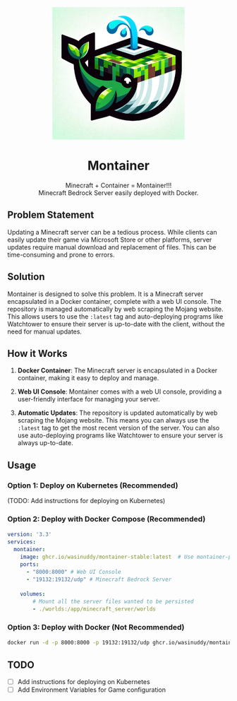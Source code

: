<p align="center">
    <img src="https://github.com/WasinUddy/Montainer/blob/main/logo.png?raw=true" width="300">
</p>
<h1 align="center">Montainer</h1>

<p align="center">
Minecraft + Container = Montainer!!!<br>
Minecraft Bedrock Server easily deployed with Docker.
</p>

## Problem Statement

Updating a Minecraft server can be a tedious process. While clients can easily update their game via Microsoft Store or other platforms, server updates require manual download and replacement of files. This can be time-consuming and prone to errors.

## Solution

Montainer is designed to solve this problem. It is a Minecraft server encapsulated in a Docker container, complete with a web UI console. The repository is managed automatically by web scraping the Mojang website. This allows users to use the `:latest` tag and auto-deploying programs like Watchtower to ensure their server is up-to-date with the client, without the need for manual updates.

## How it Works

1. **Docker Container**: The Minecraft server is encapsulated in a Docker container, making it easy to deploy and manage.

2. **Web UI Console**: Montainer comes with a web UI console, providing a user-friendly interface for managing your server.

3. **Automatic Updates**: The repository is updated automatically by web scraping the Mojang website. This means you can always use the `:latest` tag to get the most recent version of the server. You can also use auto-deploying programs like Watchtower to ensure your server is always up-to-date.

## Usage

### Option 1: Deploy on Kubernetes (Recommended)
(TODO: Add instructions for deploying on Kubernetes)

### Option 2: Deploy with Docker Compose (Recommended)
```yaml
version: '3.3'
services:
  montainer:
    image: ghcr.io/wasinuddy/montainer-stable:latest  # Use montainer-preview for Minecraft Snapshot server
    ports:
      - "8000:8000" # Web UI Console
      - "19132:19132/udp" # Minecraft Bedrock Server

    volumes:
        # Mount all the server files wanted to be persisted
        - ./worlds:/app/minecraft_server/worlds 
```


### Option 3: Deploy with Docker (Not Recommended)
```bash
docker run -d -p 8000:8000 -p 19132:19132/udp ghcr.io/wasinuddy/montainer-stable:latest
```

## TODO
- [ ] Add instructions for deploying on Kubernetes
- [ ] Add Environment Variables for Game configuration
